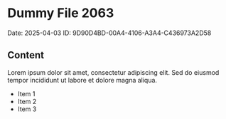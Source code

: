 # Dummy File 2063

Date: 2025-04-03
ID: 9D90D4BD-00A4-4106-A3A4-C436973A2D58

## Content

Lorem ipsum dolor sit amet, consectetur adipiscing elit.
Sed do eiusmod tempor incididunt ut labore et dolore magna aliqua.

* Item 1
* Item 2
* Item 3
